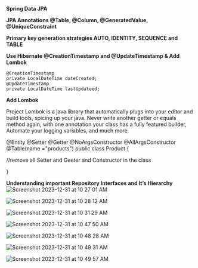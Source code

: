 **Spring Data JPA**

**JPA Annotations @Table, @Column, @GeneratedValue, @UniqueConstraint**

**Primary key generation strategies AUTO, IDENTITY, SEQUENCE and TABLE**

**Use Hibernate @CreationTimestamp and @UpdateTimestamp & Add Lombok**

    @CreationTimestamp
    private LocalDateTime dateCreated;
    @UpdateTimestamp
    private LocalDateTime lastUpdateed;

**Add Lombok**

Project Lombok is a java library that automatically plugs into your editor and build tools, spicing up your java.
Never write another getter or equals method again, with one annotation your class has a fully featured builder, Automate your logging variables, and much more.

  @Entity
  @Setter
  @Getter
  @NoArgsConstructor
  @AllArgsConstructor
  @Table(name ="products")
  public class Product {

  //remove all Setter and Geeter and Constructor in the class 
  
  }

**Understanding important Repository Interfaces and It’s Hierarchy**
![Screenshot 2023-12-31 at 10 27 01 AM](https://github.com/ranaNarin/SpringDataJPA_POC/assets/13502470/9b9ea69c-11ea-4add-b141-6b47547377d7)

![Screenshot 2023-12-31 at 10 28 12 AM](https://github.com/ranaNarin/SpringDataJPA_POC/assets/13502470/20fb2609-9729-45c4-a821-5f73c27504dd)

![Screenshot 2023-12-31 at 10 31 29 AM](https://github.com/ranaNarin/SpringDataJPA_POC/assets/13502470/15a705d7-0aea-478b-b7f5-88982cdc2188)

![Screenshot 2023-12-31 at 10 47 50 AM](https://github.com/ranaNarin/SpringDataJPA_POC/assets/13502470/2330954d-b375-4863-8acc-dcdf03fcea2a)

![Screenshot 2023-12-31 at 10 48 28 AM](https://github.com/ranaNarin/SpringDataJPA_POC/assets/13502470/458b2b5f-2093-4cb7-bbec-49f79a94ff2e)

![Screenshot 2023-12-31 at 10 49 31 AM](https://github.com/ranaNarin/SpringDataJPA_POC/assets/13502470/11ba6e3d-2c01-4a84-8bbc-0f905cc47af8)

![Screenshot 2023-12-31 at 10 49 57 AM](https://github.com/ranaNarin/SpringDataJPA_POC/assets/13502470/f29dbcfb-7503-423b-a039-a7e9244805e5)






